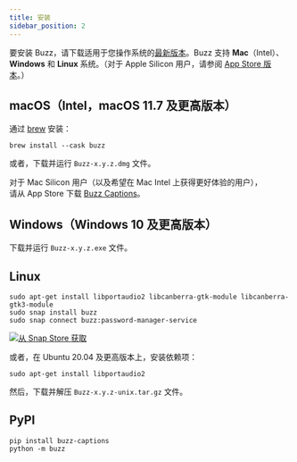 ```yaml
---
title: 安装
sidebar_position: 2
---
```


要安装 Buzz，请下载适用于您操作系统的[最新版本](https://github.com/chidiwilliams/buzz/releases/latest)。Buzz 支持 **Mac**（Intel）、**Windows** 和 **Linux** 系统。（对于 Apple Silicon 用户，请参阅 [App Store 版本](https://apps.apple.com/us/app/buzz-captions/id6446018936?mt=12&itsct=apps_box_badge&itscg=30200)。）

## macOS（Intel，macOS 11.7 及更高版本）

通过 [brew](https://brew.sh/) 安装：

```shell
brew install --cask buzz
```

或者，下载并运行 `Buzz-x.y.z.dmg` 文件。

对于 Mac Silicon 用户（以及希望在 Mac Intel 上获得更好体验的用户），  
请从 App Store 下载 [Buzz Captions](https://apps.apple.com/us/app/buzz-captions/id6446018936?mt=12&itsct=apps_box_badge&itscg=30200)。

## Windows（Windows 10 及更高版本）

下载并运行 `Buzz-x.y.z.exe` 文件。

## Linux

```shell
sudo apt-get install libportaudio2 libcanberra-gtk-module libcanberra-gtk3-module
sudo snap install buzz
sudo snap connect buzz:password-manager-service
```

[![从 Snap Store 获取](https://snapcraft.io/static/images/badges/en/snap-store-black.svg)](https://snapcraft.io/buzz)

或者，在 Ubuntu 20.04 及更高版本上，安装依赖项：

```shell
sudo apt-get install libportaudio2
```

然后，下载并解压 `Buzz-x.y.z-unix.tar.gz` 文件。

## PyPI

```shell
pip install buzz-captions
python -m buzz
```
